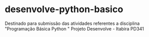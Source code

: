 # desenvolve-python-basico
Destinado para submissão das atividades referentes a disciplina "Programação Básica Python "
Projeto Desenvolve - Itabira
PD341
